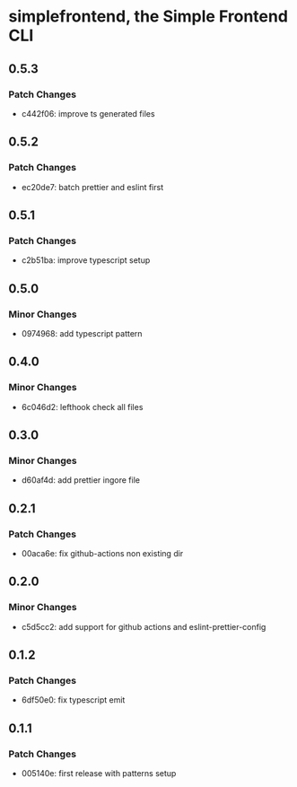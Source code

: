# simplefrontend, the Simple Frontend CLI

## 0.5.3

### Patch Changes

- c442f06: improve ts generated files

## 0.5.2

### Patch Changes

- ec20de7: batch prettier and eslint first

## 0.5.1

### Patch Changes

- c2b51ba: improve typescript setup

## 0.5.0

### Minor Changes

- 0974968: add typescript pattern

## 0.4.0

### Minor Changes

- 6c046d2: lefthook check all files

## 0.3.0

### Minor Changes

- d60af4d: add prettier ingore file

## 0.2.1

### Patch Changes

- 00aca6e: fix github-actions non existing dir

## 0.2.0

### Minor Changes

- c5d5cc2: add support for github actions and eslint-prettier-config

## 0.1.2

### Patch Changes

- 6df50e0: fix typescript emit

## 0.1.1

### Patch Changes

- 005140e: first release with patterns setup
